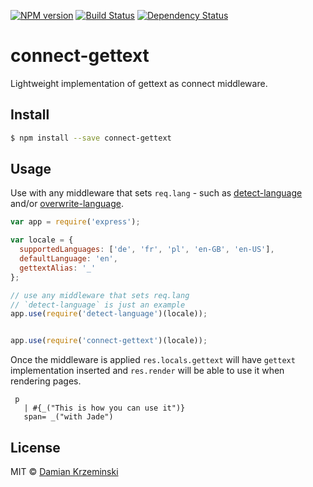 [![NPM version][npm-image]][npm-url]
[![Build Status][travis-image]][travis-url]
[![Dependency Status][gemnasium-image]][gemnasium-url]

# connect-gettext

Lightweight implementation of gettext as connect middleware.

## Install

```sh
$ npm install --save connect-gettext
```

## Usage

Use with any middleware that sets `req.lang` - such as [detect-language] and/or [overwrite-language].

```js
var app = require('express');

var locale = {
  supportedLanguages: ['de', 'fr', 'pl', 'en-GB', 'en-US'],
  defaultLanguage: 'en',
  gettextAlias: '_'
};

// use any middleware that sets req.lang
// `detect-language` is just an example
app.use(require('detect-language')(locale));


app.use(require('connect-gettext')(locale));

```

Once the middleware is applied `res.locals.gettext` will have `gettext` implementation inserted
and `res.render` will be able to use it when rendering pages.

```jade
 p
   | #{_("This is how you can use it")}
   span= _("with Jade")
```

## License

MIT © [Damian Krzeminski](https://pirxpilot.me)

[detect-language]: https://npmjs.org/package/detect-language
[overwrite-language]: https://npmjs.org/package/overwrite-language

[npm-image]: https://img.shields.io/npm/v/connect-gettext.svg
[npm-url]: https://npmjs.org/package/connect-gettext

[travis-url]: https://travis-ci.org/pirxpilot/connect-gettext
[travis-image]: https://img.shields.io/travis/pirxpilot/connect-gettext.svg

[gemnasium-image]: https://img.shields.io/gemnasium/pirxpilot/connect-gettext.svg
[gemnasium-url]: https://gemnasium.com/pirxpilot/connect-gettext
